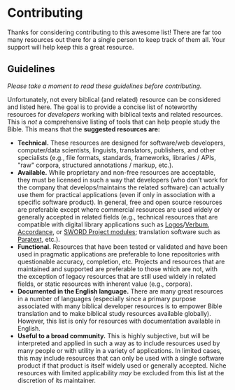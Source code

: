 # Contributing

Thanks for considering contributing to this awesome list! There are far too many resources out there for a single person to keep track of them all. Your support will help keep this a great resource.

## Guidelines

*Please take a moment to read these guidelines before contributing.*

Unfortunately, not every biblical (and related) resource can be considered and listed here. The goal is to provide a concise list of noteworthy resources for *developers* working with biblical texts and related resources. This is *not* a comprehensive listing of tools that can help people study the Bible. This means that the **suggested resources are:**

- **Technical.** These resources are designed for software/web developers, computer/data scientists, linguists, translators, publishers, and other specialists (e.g., file formats, standards, frameworks, libraries / APIs, "raw" corpora, structured annotations / markup, etc.).
- **Available.** While proprietary and non-free resources are acceptable, they must be licensed in such a way that developers (who don't work for the company that develops/maintains the related software) can actually use them for practical applications (even if only in association with a specific software product). In general, free and open source resources are preferable except where commercial resources are used widely or generally accepted in related fields (e.g., technical resources that are compatible with digital library applications such as [Logos](https://www.logos.com)/[Verbum](https://verbum.com), [Accordance](https://accordancebible.com), or [SWORD Project modules](https://crosswire.org/sword/index.jsp); translation software such as [Paratext](https://paratext.org), etc.).
- **Functional.** Resources that have been tested or validated and have been used in pragmatic applications are preferable to lone repositories with questionable accuracy, completion, etc. Projects and resources that are maintained and supported are preferable to those which are not, with the exception of legacy resources that are still used widely in related fields, or static resources with inherent value (e.g., corpora).
- **Documented in the English language.** There are many great resources in a number of languages (especially since a primary purpose associated with many biblical developer resources is to empower Bible translation and to make biblical study resources available globally). However, this list is only for resources with documentation available in English.
- **Useful to a broad community.** This is highly subjective, but will be interpreted and applied in such a way as to include resources used by many people or with utility in a variety of applications. In limited cases, this may include resources that can only be used with a single software product if that product is itself widely used or generally accepted. Niche resources with limited applicability *may* be excluded from this list at the discretion of its maintainer.
